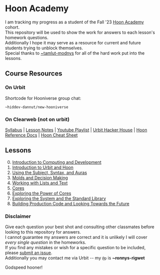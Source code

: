 # Hoon Academy

I am tracking my progress as a student of the Fall '23 [Hoon Academy](https://docs.urbit.org/build-on-urbit/urbit-academy/ha) cohort.  
This repository will be used to show the work for answers to each lesson's homework questions.  
Additionally I hope it may serve as a resource for current and future students trying to unblock themselves.  
Special thanks to [~tamlut-modnys](https://github.com/tamlut-modnys) for all of the hard work put into the lessons.

## Course Resources

### On Urbit

Shortcode for Hooniverse group chat:

```hoon
~hiddev-dannut/new-hooniverse
```

### On Clearweb (not on urbit)

[Syllabus](https://docs.google.com/document/d/1LQL4B59B0uK75KFSErb-BFJ8pbhVxyoyA1tRiv4RBlc/edit#heading=h.kszzveo5tbp3) | [Lesson Notes](https://github.com/tamlut-modnys/curriculum/tree/main/ha-23-3) | [Youtube Playlist](https://www.youtube.com/playlist?list=PLYGEMSwLguIEivFINNsHIsi0AbieRZIdk) | [Urbit Hacker House](https://app.gather.town/app/xAYeiPI2XDYhRM9t/urbit-hacker-house) | [Hoon Reference Docs](https://docs.urbit.org/language/hoon/reference) | [Hoon Cheat Sheet](https://storage.googleapis.com/media.urbit.org/docs/hoon-cheat-sheets-2023-01-10.pdf)

## Lessons

0. [Introduction to Computing and Development](./ha0-intro-to-computing/README.md)
1. [Introduction to Urbit and Hoon](./ha1-intro-to-urbit-and-hoon/README.md)
2. [Using the Subject, Syntax, and Auras](./ha2-using-the-subject-syntax-and-auras/README.md)
3. [Molds and Decision Making](./ha3-molds-and-decision-making/README.md)
4. [Working with Lists and Text](./ha4-working-with-lists-and-text/README.md)
5. [Cores](./ha5-cores/README.md)
6. [Exploring the Power of Cores](./ha6-exploring-the-power-of-cores/README.md)
7. [Exploring the System and the Standard Library](./ha7-exploring-the-system-and-standard-library/README.md)
8. [Building Production Code and Looking Towards the Future](./ha8-building-production-code/README.md)

### Disclaimer

Give each question your best shot and consulting other classmates before looking to this repository for answers.  
I cannot guarantee my answers are correct and it is unlikely I will cover _every single question_ in the homeworks.  
If you find any mistakes or wish for a specific question to be included, please [submit an issue](https://github.com/youfoundron/urbit-academy/issues/new).  
Additionally you may contact me via Urbit -- my `@p` is **~ronnys-rigwet**

Godspeed hooner!
